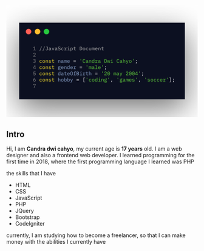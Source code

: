 ![My Profile Picture](https://github.com/candradwicahyo/candradwicahyo/blob/master/carbon.png)

## Intro

Hi, I am **Candra dwi cahyo**, my current age is **17 years** old.  I am a web designer and also a frontend web developer.  I learned programming for the first time in 2018, where the first programming language I learned was PHP

 the skills that I have

 - HTML
 - CSS
 - JavaScript
 - PHP
 - JQuery
 - Bootstrap
 - CodeIgniter

 currently, I am studying how to become a freelancer, so that I can make money with the abilities I currently have
